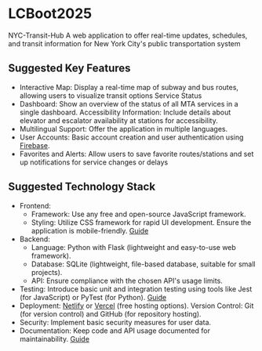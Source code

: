 # LCBoot2025

NYC-Transit-Hub
A web application to offer real-time updates, schedules, and transit information for New York City's public transportation system

## Suggested Key Features

- Interactive Map: Display a real-time map of subway and bus routes, allowing users to visualize transit options Service Status
- Dashboard: Show an overview of the status of all MTA services in a single dashboard. Accessibility Information: Include details about elevator and escalator availability at stations for accessibility.
- Multilingual Support: Offer the application in multiple languages.
- User Accounts: Basic account creation and user authentication using [Firebase](https://firebase.google.com/docs/auth/web/start).
- Favorites and Alerts: Allow users to save favorite routes/stations and set up notifications for service changes or delays

## Suggested Technology Stack

- Frontend:
  - Framework: Use any free and open-source JavaScript framework.
  - Styling: Utilize CSS framework for rapid UI development. Ensure the application is mobile-friendly. [Guide](https://github.com/dypsilon/frontend-dev-bookmarks?tab=readme-ov-file#readme)
- Backend:
  - Language: Python with Flask (lightweight and easy-to-use web framework).
  - Database: SQLite (lightweight, file-based database, suitable for small projects).
  - API: Ensure compliance with the chosen API's usage limits.
- Testing: Introduce basic unit and integration testing using tools like Jest (for JavaScript) or PyTest (for Python). [Guide](https://github.com/TheJambo/awesome-testing)
- Deployment: [Netlify](https://www.netlify.com/) or [Vercel](https://vercel.com/) (free hosting options). Version Control: Git (for version control) and GitHub (for repository hosting).
- Security: Implement basic security measures for user data.
- Documentation: Keep code and API usage documented for maintainability. [Guide](https://docs.github.com/en/get-started/writing-on-github/getting-started-with-writing-and-formatting-on-github/quickstart-for-writing-on-github)
